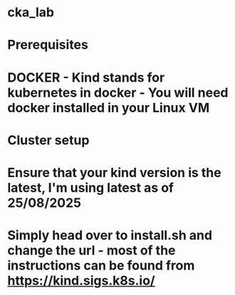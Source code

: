 # cka_lab

# Prerequisites 
# DOCKER - Kind stands for kubernetes in docker - You will need docker installed in your Linux VM

# Cluster setup
# Ensure that your kind version is the latest, I'm using latest as of 25/08/2025
# Simply head over to install.sh and change the url - most of the instructions can be found from https://kind.sigs.k8s.io/